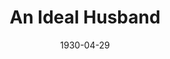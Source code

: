 ---
title: An Ideal Husband
date: 1930-04-29
closing_date: 
layout: productions
featured_image: 
image_caption:
image_credit:
playbill:
category:
Theatre: Theatre Jacksonville
cast:
  Mrs. Marchmont: Amy Cavanagh
  Vicomte de Nanjac: Charles DePencier
  Lady Basildon: Charlotte Bowden Perry
  Lord Goring: E.S. Beauchamp-Nobbs
  Mabel Chiltern: Edna Alexander
  Lord Caversham: J.H. Spence
  Mason: Joseph Marron
  Mrs. Cheveley: Marguerite Chiasson
  Sir Robert Chiltern: Philip Devlin
  Phipps: Tom Cashen
  Lady Markby: Winifred Snowden
  Lady Chiltern: Fay Beckett
crew:
  Director: Ella Macklin
  Staging:
    - Fred Pumpelly
    - Mrs. Fred Pumpelly
  Props:
    - Mrs. Burton Barrs
understudies:
orchestra:
external_links:
---